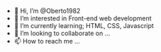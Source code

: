 - 👋 Hi, I’m @Oberto1982
- 👀 I’m interested in Front-end web development
- 🌱 I’m currently learning; HTML, CSS, Javascript
- 💞️ I’m looking to collaborate on ...
- 📫 How to reach me ...

<!---
Oberto1982/Oberto1982 is a ✨ special ✨ repository because its `README.md` (this file) appears on your GitHub profile.
You can click the Preview link to take a look at your changes.
--->
